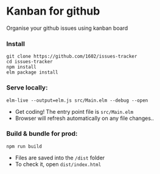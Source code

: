 # Kanban for github

Organise your github issues using kanban board

### Install

```
git clone https://github.com/1602/issues-tracker
cd issues-tracker
npm install
elm package install
```


### Serve locally:
```
elm-live --output=elm.js src/Main.elm --debug --open
```

* Get coding! The entry point file is `src/Main.elm`
* Browser will refresh automatically on any file changes..


### Build & bundle for prod:
```
npm run build
```

* Files are saved into the `/dist` folder
* To check it, open `dist/index.html`

